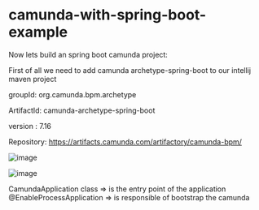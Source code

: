 # camunda-with-spring-boot-example
Now lets build an spring boot camunda project: 

First of all we need to add camunda archetype-spring-boot to our intellij maven project

groupId: org.camunda.bpm.archetype

ArtifactId: camunda-archetype-spring-boot

version : 7.16

Repository: https://artifacts.camunda.com/artifactory/camunda-bpm/

![image](https://github.com/ghailen/camunda-with-spring-boot-example/assets/36199753/8dfdf1ae-744a-4013-9ccf-7f0427b79a77)

![image](https://github.com/ghailen/camunda-with-spring-boot-example/assets/36199753/28906e4b-ef2a-466b-8521-b0094ccd1b58)

CamundaApplication class => is the entry point of the application
@EnableProcessApplication => is responsible of bootstrap the camunda
